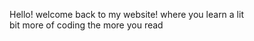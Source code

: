 <!DOCTYPE html>
<html>
  <head style="background-color: light purple; color: white;">
    <title>my third website made</title>
  </head>
  <body>
   <div><p>Hello! welcome back to my website! where you learn a lit <br> bit more of coding the more you read</p> <div>
  </body>
</html>
